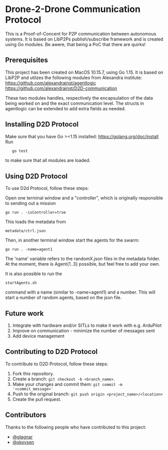 # Drone-2-Drone Communication Protocol

This is a Proof-of-Concent for P2P communication between autonomous systems. It is based on LibP2Ps publish/subscribe framework and is created using Go modules.
Be awere, that being a PoC that there are quirks! 

## Prerequisites
This project has been created on MacOS 10.15.7, using Go 1.15. 
It is based on LibP2P and utilzes the following modules from Alexandra institute:
https://github.com/alexandrainst/agentlogic
https://github.com/alexandrainst/D2D-communication

These two modules handles, respectively the encapsulation of the data being worked on and the exact communication level. The structs in agentlogic can be extended to add extra fields as needed.

## Installing D2D Protocol
Make sure that you have Go >=1.15 installed: https://golang.org/doc/install
Run
 ```bash
	go test
```
to make sure that all modules are loaded.



## Using D2D Protocol

To use D2d Protocol, follow these steps:

Open one terminal window and a "controller", which is originally responsible to sending out a mission 
```
go run . -isController=true
```
This loads the metadata from 
```
metadata/ctrl.json
```
Then, in another terminal window start the agents for the swarm:
```
go run . -name=agent1
```
The 'name' variable refers to the randomX.json files in the metadata folder.
At the moment, there is Agent{1..3} possible, but feel free to add your own.

It is also possible to run the
```
startAgents.sh 
```
command with a name (similar to -name=agent1) and a number. This will start a number of random agents, based on the json file.

## Future work
1.	Integrate with hardware and/or SITLs to make it work with e.g. ArduPilot
2.	Improve on communication - minimize the number of messages sent
3.	Add device management


## Contributing to D2D Protocol

To contribute to D2D Protocol, follow these steps:

1.  Fork this repository.
2.  Create a branch: `git checkout -b <branch_name>`.
3.  Make your changes and commit them: `git commit -m '<commit_message>'`
4.  Push to the original branch: `git push origin <project_name>/<location>`
5.  Create the pull request.


## Contributors

Thanks to the following people who have contributed to this project:

-   [@glagnar](https://github.com/glagnar) 
-   [@skovsen](https://github.com/skovsen) 